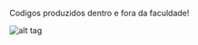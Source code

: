 Codigos produzidos dentro e fora da faculdade!

![alt tag](http://66.media.tumblr.com/792cb856bb01952415649aefad2dc2a7/tumblr_mfc6baCs3w1qala6eo1_400.gif)
